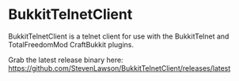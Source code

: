 BukkitTelnetClient
==================

BukkitTelnetClient is a telnet client for use with the BukkitTelnet and TotalFreedomMod CraftBukkit plugins.

Grab the latest release binary here:
https://github.com/StevenLawson/BukkitTelnetClient/releases/latest
